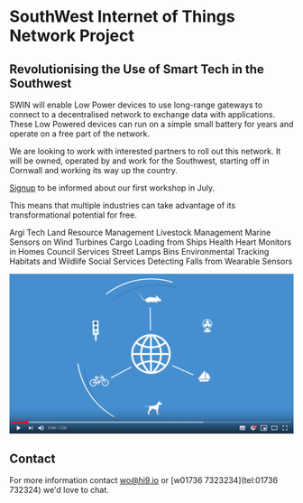 # SouthWest Internet of Things Network Project

##  Revolutionising the Use of Smart Tech in the Southwest

SWIN will enable Low Power devices to use long-range gateways to connect to a decentralised network to exchange data with applications. These Low Powered devices can run on a simple small battery for years and operate on a free part of the network.

We are looking to work with interested partners to roll out this network. It will be owned, operated by and work for the Southwest, starting off in Cornwall and working its way up the country.

[Signup](http://eepurl.com/guHcQb) to be informed about our first workshop in July.

This means that multiple industries can take advantage of its transformational potential for free.

 Argi Tech
  Land Resource Management 
  Livestock Management
 Marine
  Sensors on Wind Turbines
  Cargo Loading from Ships
 Health
  Heart Monitors in Homes
 Council Services
   Street Lamps
   Bins
Environmental
  Tracking Habitats and Wildlife
Social Services
  Detecting Falls from Wearable Sensors




[![Explainer Video](/images/video-shot.png)](https://www.youtube.com/watch?v=Q2So47rLOqgE "Things Network")

## Contact

For more information contact [wo@hi9.io](mailto:wo@hi9.io) or [w01736 7323234](tel:01736 732324) we'd love to chat.
